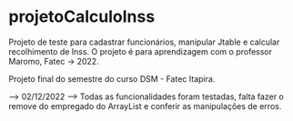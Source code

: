 # projetoCalculoInss
Projeto de teste para cadastrar funcionários, manipular Jtable e calcular recolhimento de Inss. O projeto é para aprendizagem com o professor Maromo, Fatec -> 2022.

Projeto final do semestre do curso DSM - Fatec Itapira.

--> 02/12/2022
--> Todas as funcionalidades foram testadas, falta fazer o remove do empregado do ArrayList e conferir as manipulações de erros.

